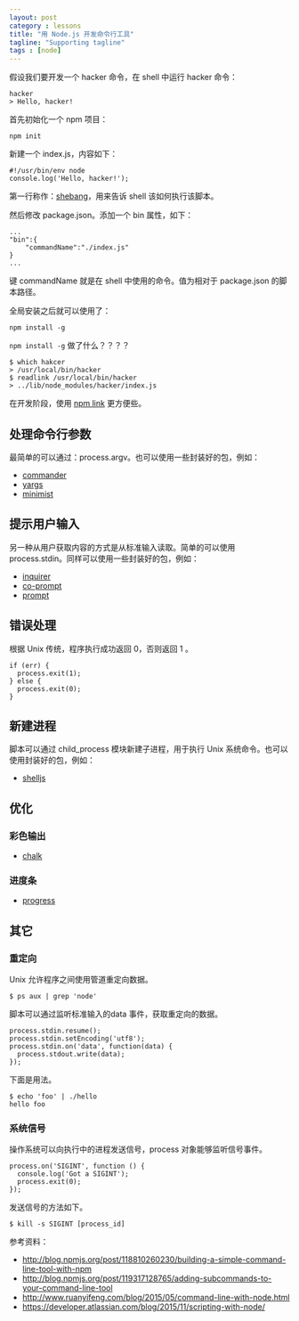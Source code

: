 ```yaml
---
layout: post
category : lessons
title: "用 Node.js 开发命令行工具"
tagline: "Supporting tagline"
tags : [node]
---
```


假设我们要开发一个 hacker 命令，在 shell 中运行 hacker 命令：

```
hacker
> Hello, hacker!
```

首先初始化一个 npm 项目：

```
npm init
```

新建一个 index.js，内容如下：

```
#!/usr/bin/env node
console.log('Hello, hacker!');
```

第一行称作：[shebang](https://en.wikipedia.org/wiki/Shebang_(Unix))，用来告诉 shell 该如何执行该脚本。

然后修改 package.json。添加一个 bin 属性，如下：

```
...
"bin":{
	"commandName":"./index.js"
}
...
```
键 commandName 就是在 shell 中使用的命令。值为相对于 package.json 的脚本路径。

全局安装之后就可以使用了：

```
npm install -g
```

`npm install -g` 做了什么？？？？

```
$ which hakcer
> /usr/local/bin/hacker
$ readlink /usr/local/bin/hacker
> ../lib/node_modules/hacker/index.js
```

在开发阶段，使用 [npm link](https://docs.npmjs.com/cli/link) 更方便些。

## 处理命令行参数

最简单的可以通过：process.argv。也可以使用一些封装好的包，例如：

- [commander](https://github.com/tj/commander.js)
- [yargs](https://github.com/yargs/yargs)
- [minimist](https://github.com/substack/minimist)


## 提示用户输入
另一种从用户获取内容的方式是从标准输入读取。简单的可以使用 process.stdin。同样可以使用一些封装好的包，例如：

- [inquirer](https://github.com/SBoudrias/Inquirer.js)
- [co-prompt](https://www.npmjs.com/package/co-prompt)
- [prompt](https://github.com/flatiron/prompt)

## 错误处理
根据 Unix 传统，程序执行成功返回 0，否则返回 1 。

```
if (err) {
  process.exit(1);
} else {
  process.exit(0);
}
```

## 新建进程
脚本可以通过 child_process 模块新建子进程，用于执行 Unix 系统命令。也可以使用封装好的包，例如：

- [shelljs](https://www.npmjs.com/package/shelljs)

## 优化

### 彩色输出

- [chalk](https://www.npmjs.com/package/chalk)

### 进度条

- [progress](https://www.npmjs.com/package/progress)

## 其它

### 重定向
Unix 允许程序之间使用管道重定向数据。

```
$ ps aux | grep 'node'
```
脚本可以通过监听标准输入的data 事件，获取重定向的数据。

```
process.stdin.resume();
process.stdin.setEncoding('utf8');
process.stdin.on('data', function(data) {
  process.stdout.write(data);
});
```
下面是用法。

```
$ echo 'foo' | ./hello
hello foo
```
### 系统信号
操作系统可以向执行中的进程发送信号，process 对象能够监听信号事件。

```
process.on('SIGINT', function () {
  console.log('Got a SIGINT');
  process.exit(0);
});
```

发送信号的方法如下。

```
$ kill -s SIGINT [process_id]
```
参考资料：

- http://blog.npmjs.org/post/118810260230/building-a-simple-command-line-tool-with-npm
- http://blog.npmjs.org/post/119317128765/adding-subcommands-to-your-command-line-tool
- http://www.ruanyifeng.com/blog/2015/05/command-line-with-node.html
- https://developer.atlassian.com/blog/2015/11/scripting-with-node/